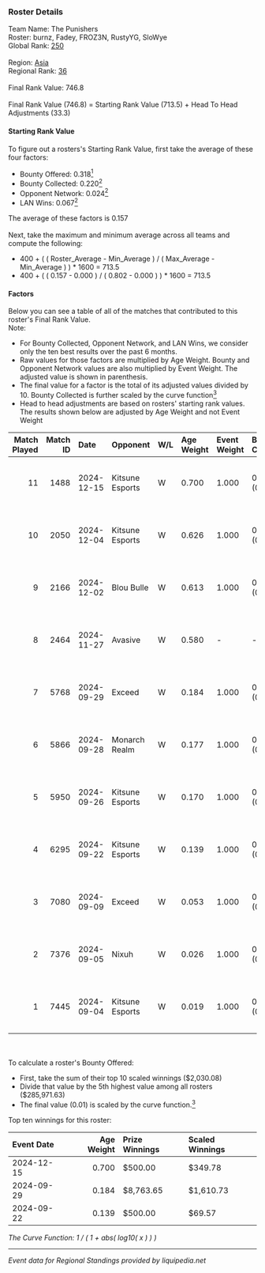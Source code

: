 ### Roster Details<br />
Team Name: The Punishers<br />
Roster: burnz, Fadey, FROZ3N, RustyYG, SloWye<br />
Global Rank: [250](../../standings_global_2025_02_28.md)<br />
<br />
Region: [Asia]( ../../standings_asia_2025_02_28.md)<br />
Regional Rank: [36]( ../../standings_asia_2025_02_28.md)<br />
<br />
Final Rank Value:  746.8<br />
<br />
Final Rank Value (746.8) = Starting Rank Value (713.5) + Head To Head Adjustments (33.3)<br />

#### Starting Rank Value<br />
To figure out a rosters's Starting Rank Value, first take the average of these four factors:<br />
- Bounty Offered: 0.318[<sup>1</sup>](#table2)
- Bounty Collected: 0.220[<sup>2</sup>](#table1)
- Opponent Network: 0.024[<sup>2</sup>](#table1)
- LAN Wins: 0.067[<sup>2</sup>](#table1)

The average of these factors is 0.157<br />
<br />
Next, take the maximum and minimum average across all teams and compute the following:<br />
- 400 + ( ( Roster_Average - Min_Average ) / ( Max_Average - Min_Average ) ) * 1600 = 713.5
- 400 + ( ( 0.157 - 0.000 ) / ( 0.802 - 0.000 ) ) * 1600 = 713.5


#### Factors<br />
Below you can see a table of all of the matches that contributed to this roster's Final Rank Value.<br />
Note:<br />

- For Bounty Collected, Opponent Network, and LAN Wins, we consider only the ten best results over the past 6 months.
- Raw values for those factors are multiplied by Age Weight. Bounty and Opponent Network values are also multiplied by Event Weight. The adjusted value is shown in parenthesis.
- The final value for a factor is the total of its adjusted values divided by 10. Bounty Collected is further scaled by the curve function[<sup>3</sup>](#curveFunction)
- Head to head adjustments are based on rosters' starting rank values. The results shown below are adjusted by Age Weight and not Event Weight
<span id="table1"></span><br />


| Match Played | Match ID | Date       | Opponent        | W/L | Age Weight | Event Weight | Bounty Collected | Opponent Network | LAN Wins  | H2H Adj. | Roster                                |
| -: | -: | :- | :- | :- | :- | :- | :- | :- | :- | -: | :- |
|           11 |     1488 | 2024-12-15 | Kitsune Esports | W   | 0.700      | 1.000        | 0.001 (0.001)    | 0.106 (0.074)    | 0 (0.000) |     7.66 | burnz, Fadey, FROZ3N, RustyYG, SloWye |
|           10 |     2050 | 2024-12-04 | Kitsune Esports | W   | 0.626      | 1.000        | 0.001 (0.001)    | 0.106 (0.066)    | 0 (0.000) |     6.96 | burnz, Fadey, FROZ3N, RustyYG, SloWye |
|            9 |     2166 | 2024-12-02 | Blou Bulle      | W   | 0.613      | 1.000        | 0.000 (0.000)    | 0.093 (0.057)    | 0 (0.000) |     6.64 | burnz, Fadey, FROZ3N, RustyYG, SloWye |
|            8 |     2464 | 2024-11-27 | Avasive         | W   | 0.580      | -            | -                | -                | 0 (0.000) |     2.55 | burnz, Fadey, FROZ3N, RustyYG, SloWye |
|            7 |     5768 | 2024-09-29 | Exceed          | W   | 0.184      | 1.000        | 0.003 (0.000)    | 0.019 (0.004)    | 1 (0.184) |     2.33 | burnz, Fadey, FROZ3N, RustyYG, SloWye |
|            6 |     5866 | 2024-09-28 | Monarch Realm   | W   | 0.177      | 1.000        | 0.001 (0.000)    | 0.018 (0.003)    | 1 (0.177) |     2.16 | burnz, Fadey, FROZ3N, RustyYG, SloWye |
|            5 |     5950 | 2024-09-26 | Kitsune Esports | W   | 0.170      | 1.000        | 0.001 (0.000)    | 0.106 (0.018)    | 1 (0.170) |     2.05 | burnz, Fadey, FROZ3N, RustyYG, SloWye |
|            4 |     6295 | 2024-09-22 | Kitsune Esports | W   | 0.139      | 1.000        | 0.001 (0.000)    | 0.106 (0.015)    | 0 (0.000) |     1.70 | burnz, Fadey, FROZ3N, RustyYG, SloWye |
|            3 |     7080 | 2024-09-09 | Exceed          | W   | 0.053      | 1.000        | 0.003 (0.000)    | 0.019 (0.001)    | 0 (0.000) |     0.68 | burnz, Fadey, FROZ3N, RustyYG, SloWye |
|            2 |     7376 | 2024-09-05 | Nixuh           | W   | 0.026      | 1.000        | 0.001 (0.000)    | 0.010 (0.000)    | 0 (0.000) |     0.29 | burnz, Fadey, FROZ3N, RustyYG, SloWye |
|            1 |     7445 | 2024-09-04 | Kitsune Esports | W   | 0.019      | 1.000        | 0.001 (0.000)    | 0.106 (0.002)    | -         |     0.23 | burnz, Fadey, FROZ3N, RustyYG, SloWye |

<br />
<span id="table2"></span><br />
To calculate a roster's Bounty Offered:<br />

- First, take the sum of their top 10 scaled winnings ($2,030.08)
- Divide that value by the 5th highest value among all rosters ($285,971.63)
- The final value (0.01) is scaled by the curve function.[<sup>3</sup>](#curveFunction)

Top ten winnings for this roster:<br />

| Event Date | Age Weight | Prize Winnings | Scaled Winnings |
| :- | -: | :- | :- |
| 2024-12-15 |      0.700 | $500.00        | $349.78         |
| 2024-09-29 |      0.184 | $8,763.65      | $1,610.73       |
| 2024-09-22 |      0.139 | $500.00        | $69.57          |


<span id="curveFunction"></span>_The Curve Function: 1 / ( 1 + abs( log10( x ) ) )_<br />

---
_Event data for Regional Standings provided by liquipedia.net_<br />
